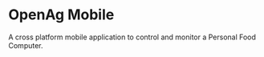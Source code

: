 # OpenAg Mobile

A cross platform mobile application to control and monitor a Personal Food Computer.

